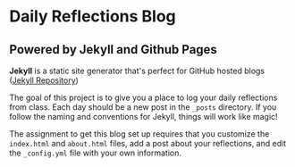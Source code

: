 # Daily Reflections Blog

## Powered by Jekyll and Github Pages

**Jekyll** is a static site generator that's perfect for GitHub hosted blogs ([Jekyll Repository](https://github.com/jekyll/jekyll))

The goal of this project is to give you a place to log your daily reflections from class. Each day should be a new post in the `_posts` directory. If you follow the naming and conventions for Jekyll, things will work like magic!

The assignment to get this blog set up requires that you customize the `index.html` and `about.html` files, add a post about your reflections, and edit the `_config.yml` file with your own information.